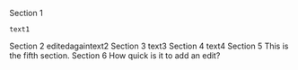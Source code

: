Section 1

	text1
	
Section 2
	editedagaintext2
Section 3
	text3
Section 4
	text4
Section 5
	This is the fifth section.
Section 6
	How quick is it to add an edit?

